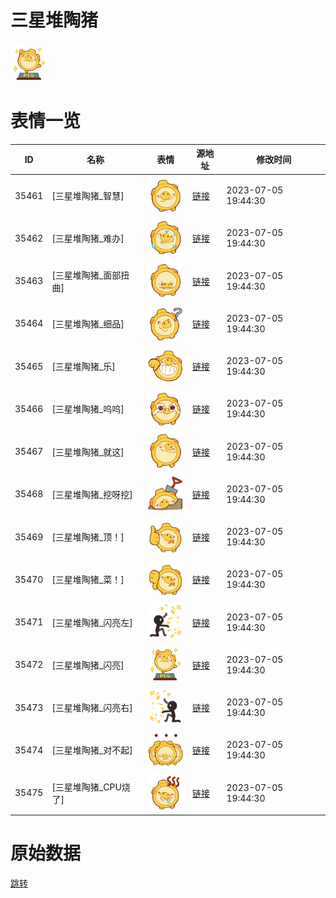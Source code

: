 # 三星堆陶猪

<img src="./cover.png" height="60" alt="cover" />

# 表情一览

|ID|名称|表情|源地址|修改时间|
|----|----|----|----|----|
|35461|[三星堆陶猪_智慧]|<img src="./pic/035461_%5B三星堆陶猪_智慧%5D.png" height="60" alt="智慧"/>|[链接](https://i0.hdslb.com/bfs/garb/692a0e6676ebcce7057ecbc0fd3713727ad9a13e.png)|2023-07-05 19:44:30|
|35462|[三星堆陶猪_难办]|<img src="./pic/035462_%5B三星堆陶猪_难办%5D.png" height="60" alt="难办"/>|[链接](https://i0.hdslb.com/bfs/garb/b62804ad4982c91fc87b5032bd7bd62c4fb3f881.png)|2023-07-05 19:44:30|
|35463|[三星堆陶猪_面部扭曲]|<img src="./pic/035463_%5B三星堆陶猪_面部扭曲%5D.png" height="60" alt="面部扭曲"/>|[链接](https://i0.hdslb.com/bfs/garb/9708307cc575b4099aabdb34bf4c7d314f30a8c8.png)|2023-07-05 19:44:30|
|35464|[三星堆陶猪_细品]|<img src="./pic/035464_%5B三星堆陶猪_细品%5D.png" height="60" alt="细品"/>|[链接](https://i0.hdslb.com/bfs/garb/50326aafb81d8cf56c204e5c1beba1337df5d4f8.png)|2023-07-05 19:44:30|
|35465|[三星堆陶猪_乐]|<img src="./pic/035465_%5B三星堆陶猪_乐%5D.png" height="60" alt="乐"/>|[链接](https://i0.hdslb.com/bfs/garb/eb3ac4f06c7ba5ba0387162b964d9e9cf9938103.png)|2023-07-05 19:44:30|
|35466|[三星堆陶猪_呜呜]|<img src="./pic/035466_%5B三星堆陶猪_呜呜%5D.png" height="60" alt="呜呜"/>|[链接](https://i0.hdslb.com/bfs/garb/c9f6db580f687ee4904b31904a2b8a76c55dd956.png)|2023-07-05 19:44:30|
|35467|[三星堆陶猪_就这]|<img src="./pic/035467_%5B三星堆陶猪_就这%5D.png" height="60" alt="就这"/>|[链接](https://i0.hdslb.com/bfs/garb/f3235d69124e3208ab485896510e033e9e5200d1.png)|2023-07-05 19:44:30|
|35468|[三星堆陶猪_挖呀挖]|<img src="./pic/035468_%5B三星堆陶猪_挖呀挖%5D.png" height="60" alt="挖呀挖"/>|[链接](https://i0.hdslb.com/bfs/garb/067b0af1418cba9fc3654011dcf13e0246c013ce.png)|2023-07-05 19:44:30|
|35469|[三星堆陶猪_顶！]|<img src="./pic/035469_%5B三星堆陶猪_顶！%5D.png" height="60" alt="顶！"/>|[链接](https://i0.hdslb.com/bfs/garb/cdb2c4a2b1797fee6249b0d42a91328c1c172cd7.png)|2023-07-05 19:44:30|
|35470|[三星堆陶猪_菜！]|<img src="./pic/035470_%5B三星堆陶猪_菜！%5D.png" height="60" alt="菜！"/>|[链接](https://i0.hdslb.com/bfs/garb/62ad049fc678289347c69099f190d3dfee10774f.png)|2023-07-05 19:44:30|
|35471|[三星堆陶猪_闪亮左]|<img src="./pic/035471_%5B三星堆陶猪_闪亮左%5D.png" height="60" alt="闪亮左"/>|[链接](https://i0.hdslb.com/bfs/garb/478ee0d23437ae6b94cb24f1afc00204cea45aac.png)|2023-07-05 19:44:30|
|35472|[三星堆陶猪_闪亮]|<img src="./pic/035472_%5B三星堆陶猪_闪亮%5D.png" height="60" alt="闪亮"/>|[链接](https://i0.hdslb.com/bfs/garb/6b30df60664b9fd9ae2dc87cc311e2b85da07c5a.png)|2023-07-05 19:44:30|
|35473|[三星堆陶猪_闪亮右]|<img src="./pic/035473_%5B三星堆陶猪_闪亮右%5D.png" height="60" alt="闪亮右"/>|[链接](https://i0.hdslb.com/bfs/garb/aec4a6d1e8bc7293195fa629081a91887106dab1.png)|2023-07-05 19:44:30|
|35474|[三星堆陶猪_对不起]|<img src="./pic/035474_%5B三星堆陶猪_对不起%5D.png" height="60" alt="对不起"/>|[链接](https://i0.hdslb.com/bfs/garb/9f513556f22fe42177b44e249c5e6adc4612e47f.png)|2023-07-05 19:44:30|
|35475|[三星堆陶猪_CPU烧了]|<img src="./pic/035475_%5B三星堆陶猪_CPU烧了%5D.png" height="60" alt="CPU烧了"/>|[链接](https://i0.hdslb.com/bfs/garb/bee058032520c50ca09891b2c6e6ae3b9002f265.png)|2023-07-05 19:44:30|

# 原始数据

[跳转](./raw.json)

